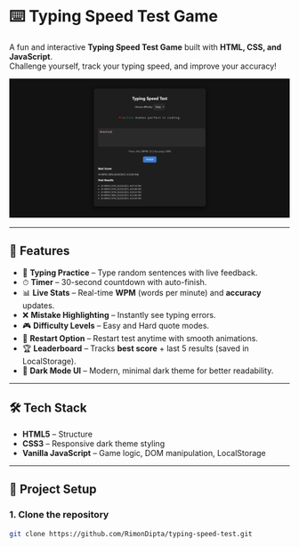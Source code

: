 # ⌨️ Typing Speed Test Game

A fun and interactive **Typing Speed Test Game** built with **HTML, CSS, and JavaScript**.  
Challenge yourself, track your typing speed, and improve your accuracy!

![Typing Game Demo](screenshot.png)

---

## 🚀 Features

- 🎯 **Typing Practice** – Type random sentences with live feedback.
- ⏱ **Timer** – 30-second countdown with auto-finish.
- 📊 **Live Stats** – Real-time **WPM** (words per minute) and **accuracy** updates.
- ❌ **Mistake Highlighting** – Instantly see typing errors.
- 🎮 **Difficulty Levels** – Easy and Hard quote modes.
- 🔁 **Restart Option** – Restart test anytime with smooth animations.
- 🏆 **Leaderboard** – Tracks **best score** + last 5 results (saved in LocalStorage).
- 🌙 **Dark Mode UI** – Modern, minimal dark theme for better readability.

---

## 🛠️ Tech Stack

- **HTML5** – Structure
- **CSS3** – Responsive dark theme styling
- **Vanilla JavaScript** – Game logic, DOM manipulation, LocalStorage

---

## 📂 Project Setup

### 1. Clone the repository

```bash
git clone https://github.com/RimonDipta/typing-speed-test.git
```
